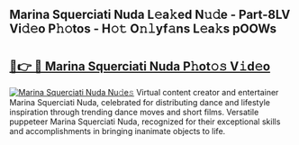 ## Marina Squerciati Nuda L𝚎a𝚔ed N𝚞𝚍e - Part-8LV Vi𝚍𝚎o P𝚑𝚘tos - H𝚘𝚝 O𝚗𝚕yf𝚊ns L𝚎a𝚔s pOOWs

# <h2><a href="http://kf0shvp.oniu.top/?m=Marina+Squerciati+Nuda">🔗👉 🔴 Marina Squerciati Nuda P𝚑ot𝚘𝚜 V𝚒d𝚎o</a></h2>

[![Marina Squerciati Nuda Nu𝚍e𝚜](https://i.imgur.com/0qMVB7G.gif)](http://kf0shvp.oniu.top/?m=Marina+Squerciati+Nuda)
Virtual content creator and entertainer Marina Squerciati Nuda, celebrated for distributing dance and lifestyle inspiration through trending dance moves and short films. Versatile puppeteer Marina Squerciati Nuda, recognized for their exceptional skills and accomplishments in bringing inanimate objects to life.  
